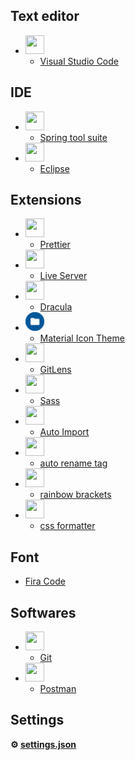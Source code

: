 ## Text editor

  - <img src="https://code.visualstudio.com/assets/favicon.ico" height="30px" width="30px">

    - [Visual Studio Code](https://code.visualstudio.com/)
  ## IDE
 - <img src="https://spring.io/images/logo-spring-tools-gear-3dbfa4e3714afa9d58885422ec7ac8e5.svg" height="30px" width="30px">

    - [Spring tool suite ](https://spring.io/tools) 
- <img src="https://www.eclipse.org/downloads/assets/public/images/logo-eclipse.png" height="30px" width="30px">

  - [Eclipse](https://www.eclipse.org/downloads/)

 
## Extensions 

- <img src="https://avatars2.githubusercontent.com/u/25822731?s=400&v=4" height="30px" width="30px">

  - [Prettier](https://marketplace.visualstudio.com/items?itemName=esbenp.prettier-vscode)
  
- <img src="https://ritwickdey.gallerycdn.vsassets.io/extensions/ritwickdey/liveserver/5.6.1/1555497731217/Microsoft.VisualStudio.Services.Icons.Default" height="30px" width="30px">

  - [Live Server](https://marketplace.visualstudio.com/items?itemName=ritwickdey.LiveServer)

- <img src="https://dracula-theme.gallerycdn.vsassets.io/extensions/dracula-theme/theme-dracula/2.24.1/1639416273023/Microsoft.VisualStudio.Services.Icons.Default" height="30px" width="30px">

  - [Dracula](https://marketplace.visualstudio.com/items?itemName=dracula-theme.theme-dracula)

- <img src="https://raw.githubusercontent.com/PKief/vscode-material-icon-theme/master/logo.png" height="30px" width="30px">

  - [Material Icon Theme](https://marketplace.visualstudio.com/items?itemName=PKief.material-icon-theme)
  
- <img src="https://eamodio.gallerycdn.vsassets.io/extensions/eamodio/gitlens/10.2.2/1591818157905/Microsoft.VisualStudio.Services.Icons.Default" height="30px" width="30px">

  - [GitLens](https://marketplace.visualstudio.com/items?itemName=eamodio.gitlens)

- <img src="https://syler.gallerycdn.vsassets.io/extensions/syler/sass-indented/1.8.9/1595239491493/Microsoft.VisualStudio.Services.Icons.Default" height="30px" width="30px">

  - [Sass](https://marketplace.visualstudio.com/items?itemName=Syler.sass-indented)

- <img src="https://steoates.gallerycdn.vsassets.io/extensions/steoates/autoimport/1.5.4/1618500754212/Microsoft.VisualStudio.Services.Icons.Default" height="30px" width="30px">

  - [Auto Import](https://marketplace.visualstudio.com/items?itemName=steoates.autoimport)

- <img src="https://formulahendry.gallerycdn.vsassets.io/extensions/formulahendry/auto-rename-tag/0.1.9/1634044270873/Microsoft.VisualStudio.Services.Icons.Default" height="30px" width="30px">
  
  - [auto rename tag](https://marketplace.visualstudio.com/items?itemName=formulahendry.auto-rename-tag)

- <img src="https://2gua.gallerycdn.vsassets.io/extensions/2gua/rainbow-brackets/0.0.6/1474455607820/Microsoft.VisualStudio.Services.Icons.Default" height="30px" width="30px">
   
  - [rainbow brackets](https://marketplace.visualstudio.com/items?itemName=2gua.rainbow-brackets)

- <img src="https://cdn.vsassets.io/v/M198_20220125.5/_content/Header/default_icon_128.png" height="30px" width="30px">

  - [css formatter](https://marketplace.visualstudio.com/items?itemName=aeschli.vscode-css-formatter)
 
## Font

- [Fira Code](https://github.com/tonsky/FiraCode)

## Softwares

- <img src="https://avatars3.githubusercontent.com/u/18133?s=200&v=4" height="30px" width="30px">

  - [Git](https://git-scm.com/)

- <img src="https://cdn.auth0.com/blog/build-a-secure-express-api-using-postman-and-auth0/postman-logo.png" height="30px" width="30px">

  - [Postman](https://www.postman.com/)

## Settings
**:gear: [settings.json](settings.json)**

